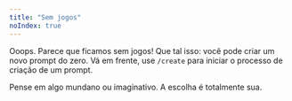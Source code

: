 ```yaml
---
title: "Sem jogos"
noIndex: true
---
```


Ooops. Parece que ficamos sem jogos! Que tal isso: você pode criar um novo prompt do zero. Vá em frente, use `/create` para iniciar o processo de criação de um prompt.

Pense em algo mundano ou imaginativo. A escolha é totalmente sua.
